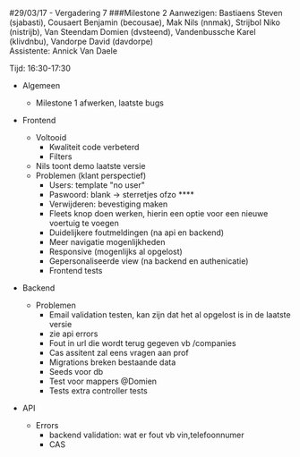 #29/03/17 - Vergadering 7
###Milestone 2
Aanwezigen: Bastiaens Steven (sjabasti), Cousaert Benjamin (becousae), Mak Nils (nnmak), Strijbol Niko (nistrijb), Van Steendam Domien (dvsteend), Vandenbussche Karel (klivdnbu), Vandorpe David (davdorpe)   
Assistente: Annick Van Daele

Tijd: 16:30-17:30

* Algemeen
    * Milestone 1 afwerken, laatste bugs
    


* Frontend
    * Voltooid
        * Kwaliteit code verbeterd
        * Filters
    * Nils toont demo laatste versie
    * Problemen (klant perspectief)
        * Users: template "no user"
        * Paswoord: blank -> sterretjes ofzo ****
        * Verwijderen: bevestiging maken
        * Fleets knop doen werken, hierin een optie voor een nieuwe voertuig te voegen
        * Duidelijkere foutmeldingen (na api en backend)
        * Meer navigatie mogenlijkheden
        * Responsive (mogenlijks al opgelost)
        * Gepersonaliseerde view (na backend en authenicatie)
        * Frontend tests
        
    


* Backend 
    * Problemen
        * Email validation testen, kan zijn dat het al opgelost is in de laatste versie
        * zie api errors
        * Fout in url die wordt terug gegeven vb /companies
        * Cas assitent zal eens vragen aan prof
        * Migrations breken bestaande data
        * Seeds voor db
        * Test voor mappers @Domien
        * Tests extra controller tests      




* API
    * Errors
        * backend validation: wat er fout vb vin,telefoonnumer
        * CAS








